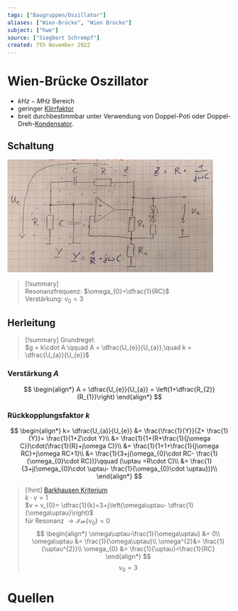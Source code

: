 ```yaml
---
tags: ["Baugruppen/Oszillator"]
aliases: ["Wien-Brücke", "Wien Brücke"]
subject: ["hwe"]
source: ["Siegbert Schrempf"]
created: 7th November 2022
---
```


# Wien-Brücke Oszillator

- $kHz-MHz$ Bereich
- geringer [Klirrfaktor](../Klirrfaktor.md)
- breit durchbestimmbar unter Verwendung von Doppel-Poti oder Doppel-Dreh-[Kondensator](../../Elektrodynamik/Kapazität.md). 

## Schaltung

![1000](assets/WB.png)

> [!summary]  
> Resonanzfrequenz: $\omega_{0}=\dfrac{1}{RC}$  
> Verstärkung: $v_{0}=3$

## Herleitung

> [!summary] Grundregel:  
> $g = k\cdot A \qquad A = \dfrac{U_{e}}{U_{a}},\quad k = \dfrac{U_{a}}{U_{e}}$

### Verstärkung $A$

$$
\begin{align*}
A = \dfrac{U_{e}}{U_{a}} = \left(1+\dfrac{R_{2}}{R_{1}}\right)
\end{align*}
$$

### Rückkopplungsfaktor $k$

$$
\begin{align*}
k= \dfrac{U_{a}}{U_{e}} &= \frac{\frac{1}{Y}}{Z+ \frac{1}{Y}}= \frac{1}{1+Z\cdot Y}\\
&= \frac{1}{1+(R+\frac{1}{j\omega C})\cdot(\frac{1}{R}+j\omega C)}\\
&= \frac{1}{1+1+\frac{1}{j\omega RC}+j\omega RC+1}\\
&= \frac{1}{3+j(\omega_{0}\cdot RC- \frac{1}{\omega_{0}\cdot RC})}\qquad (\uptau =R\cdot C)\\
&= \frac{1}{3+j(\omega_{0}\cdot \uptau- \frac{1}{\omega_{0}\cdot \uptau})}\\
\end{align*}
$$

>[!hint] [Barkhausen Kriterium](Barkhausen%20Kriterium.md)  
> $k\cdot v = 1$  
> $v = v_{0}= \dfrac{1}{k}=3+j\left(\omega\uptau- \dfrac{1}{\omega\uptau}\right)$  
> für Resonanz $\rightarrow \mathcal{Im}\{v_{0}\}=0$
> $$
> \begin{align*}
> \omega\uptau-\frac{1}{\omega\uptau} &= 0\\
> \omega\uptau &= \frac{1}{\omega\uptau}\\
> \omega^{2}&= \frac{1}{\uptau^{2}}\\
> \omega_{0} &= \frac{1}{\uptau}=\frac{1}{RC}
> \end{align*}
> $$
> $$v_{0}=3$$

# Quellen